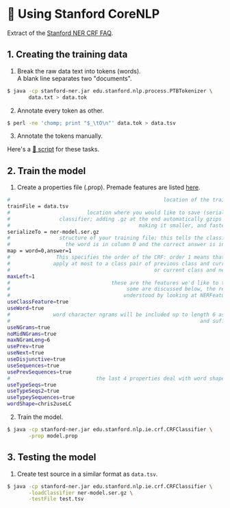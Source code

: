 # 📙 Using Stanford CoreNLP

Extract of the [Stanford NER CRF FAQ](https://nlp.stanford.edu/software/crf-faq.html#a).

## 1. Creating the training data

1. Break the raw data text into tokens (words).  
A blank line separates two "documents".
```bash
$ java -cp stanford-ner.jar edu.stanford.nlp.process.PTBTokenizer \
       data.txt > data.tok
```

2. Annotate every token as other.
```bash
$ perl -ne 'chomp; print "$_\tO\n"' data.tok > data.tsv
```

3. Annotate the tokens manually.

Here's a [🐍 script](./corenlp.py) for these tasks.

## 2. Train the model

1. Create a properties file (.prop). Premade features are listed [here](https://nlp.stanford.edu/nlp/javadoc/javanlp/edu/stanford/nlp/ie/NERFeatureFactory.html).
```bash
#                                                  location of the training file
trainFile = data.tsv
#                         location where you would like to save (serialize) your
#                classifier; adding .gz at the end automatically gzips the file,
#                                          making it smaller, and faster to load
serializeTo = ner-model.ser.gz
#                structure of your training file; this tells the classifier that
#                  the word is in column 0 and the correct answer is in column 1
map = word=0,answer=1
#               This specifies the order of the CRF: order 1 means that features
#              apply at most to a class pair of previous class and current class
#                                               or current class and next class.
maxLeft=1
#                                 these are the features we'd like to train with
#                                      some are discussed below, the rest can be
#                                     understood by looking at NERFeatureFactory
useClassFeature=true
useWord=true
#              word character ngrams will be included up to length 6 as prefixes
#                                                              and suffixes only
useNGrams=true
noMidNGrams=true
maxNGramLeng=6
usePrev=true
useNext=true
useDisjunctive=true
useSequences=true
usePrevSequences=true
#                            the last 4 properties deal with word shape features
useTypeSeqs=true
useTypeSeqs2=true
useTypeySequences=true
wordShape=chris2useLC
```

2. Train the model.
```bash
$ java -cp stanford-ner.jar edu.stanford.nlp.ie.crf.CRFClassifier \
       -prop model.prop
```

## 3. Testing the model

1. Create test source in a similar format as `data.tsv`.
```bash
$ java -cp stanford-ner.jar edu.stanford.nlp.ie.crf.CRFClassifier \
       -loadClassifier ner-model.ser.gz \
       -testFile test.tsv
```
